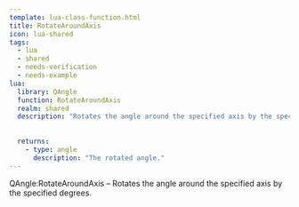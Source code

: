 ```yaml
---
template: lua-class-function.html
title: RotateAroundAxis
icon: lua-shared
tags:
  - lua
  - shared
  - needs-verification
  - needs-example
lua:
  library: QAngle
  function: RotateAroundAxis
  realm: shared
  description: "Rotates the angle around the specified axis by the specified degrees."
  
  
  returns:
    - type: angle
      description: "The rotated angle."
---
```


<div class="lua__search__keywords">
QAngle:RotateAroundAxis &#x2013; Rotates the angle around the specified axis by the specified degrees.
</div>
